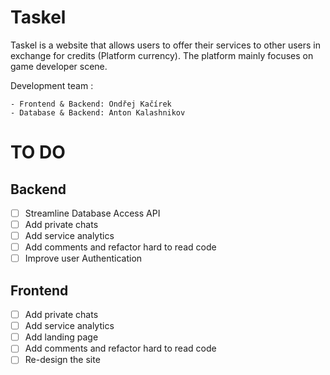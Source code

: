 # Taskel
Taskel is a website that allows users to offer their services to other users in exchange for credits (Platform currency).
The platform mainly focuses on game developer scene. 

Development team : 

    - Frontend & Backend: Ondřej Kačírek
    - Database & Backend: Anton Kalashnikov


# TO DO
## Backend
- [ ] Streamline Database Access API
- [ ] Add private chats
- [ ] Add service analytics 
- [ ] Add comments and refactor hard to read code
- [ ] Improve user Authentication

## Frontend
- [ ] Add private chats
- [ ] Add service analytics 
- [ ] Add landing page
- [ ] Add comments and refactor hard to read code
- [ ] Re-design the site
